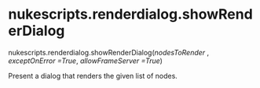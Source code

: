 # nukescripts.renderdialog.showRenderDialog
nukescripts.renderdialog.showRenderDialog(_nodesToRender_ , _exceptOnError =True_, _allowFrameServer =True_)

Present a dialog that renders the given list of nodes.